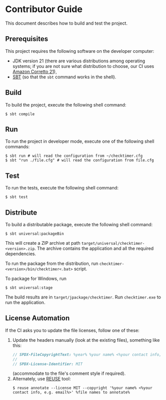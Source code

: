 <!--
SPDX-FileCopyrightText: 2024 Friedrich von Never <friedrich@fornever.me>

SPDX-License-Identifier: MIT
-->

Contributor Guide
=================
This document describes how to build and test the project.

Prerequisites
-------------
This project requires the following software on the developer computer:
- JDK version 21 (there are various distributions among operating systems; if you are not sure what distribution to choose, our CI uses [Amazon Corretto 21][jdk.corretto.21]),
- [SBT][sbt] (so that the `sbt` command works in the shell).

Build
-----
To build the project, execute the following shell command:
```console
$ sbt compile
```

Run
---
To run the project in developer mode, execute one of the following shell commands:
```console
$ sbt run # will read the configuration from ~/checktimer.cfg
$ sbt "run ./file.cfg" # will read the configuration from file.cfg
```

Test
----
To run the tests, execute the following shell command:
```console
$ sbt test
```

Distribute
----------
To build a distributable package, execute the following shell command:
```console
$ sbt universal:packageBin
```

This will create a ZIP archive at path `target/universal/checktimer-<version>.zip`. The archive contains the application and all the required dependencies.

To run the package from the distribution, run `checktimer-<version>/bin/checktimer<.bat>` script.

To package for Windows, run
```
$ sbt universal:stage
```

The build results are in `target/jpackage/checktimer`. Run `checktimer.exe` to run the application.

License Automation
------------------
<!-- REUSE-IgnoreStart -->
If the CI asks you to update the file licenses, follow one of these:
1. Update the headers manually (look at the existing files), something like this:
   ```scala
   // SPDX-FileCopyrightText: %year% %your name% <%your contact info, e.g. email%>
   //
   // SPDX-License-Identifier: MIT
   ```
   (accommodate to the file's comment style if required).
2. Alternately, use [REUSE][reuse] tool:
   ```console
   $ reuse annotate --license MIT --copyright '%your name% <%your contact info, e.g. email%>' %file names to annotate%
   ```
<!-- REUSE-IgnoreEnd -->

[jdk.corretto.21]: https://docs.aws.amazon.com/corretto/latest/corretto-21-ug/downloads-list.html
[reuse]: https://reuse.software/
[sbt]: https://www.scala-sbt.org/
